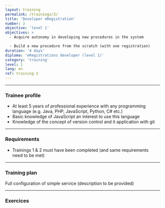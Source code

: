 ```yaml
---
layout: training
permalink: /trainings/3/
title: 'Developer eRegistration'
number: 3
objective: 'level 1'
objectives: >
  - Acquire autonomy in developing new procedures in the system

  - Build a new procedure from the scratch (with one registration)
duration: '4 days'
diploma: 'eRegistrations developer (level 1)'
category: 'training'
level: 1
lang: en
ref: training-3
---
```


----------

### Trainee profile

- At least 5 years of professional experience with any programming language (e.g. Java, PHP, JavaScript, Python, C# etc.)
- Basic knowledge of JavaScript an interest to use this language
- Knowledge of the concept of version control and it application with git

----------

### Requirements

- Trainings 1 & 2 must have been completed (and same requirements need to be met)

----------

### Training plan

Full configuration of simple service (description to be provided)

----------

### Exercices
